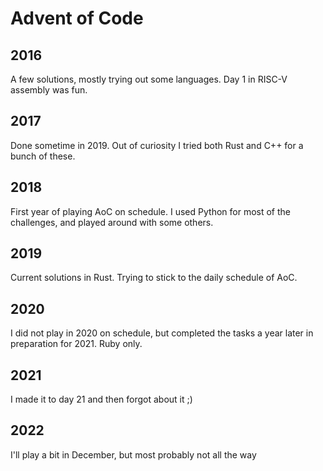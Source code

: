# Advent of Code

## 2016

A few solutions, mostly trying out some languages. Day 1 in RISC-V assembly was fun.

## 2017

Done sometime in 2019. Out of curiosity I tried both Rust and C++ for a bunch of
these.

## 2018

First year of playing AoC on schedule. I used Python for most of the challenges,
and played around with some others.

## 2019

Current solutions in Rust. Trying to stick to the daily schedule of AoC.

## 2020

I did not play in 2020 on schedule, but completed the tasks a year later in preparation for 2021. Ruby only.

## 2021

I made it to day 21 and then forgot about it ;)

## 2022

I'll play a bit in December, but most probably not all the way
